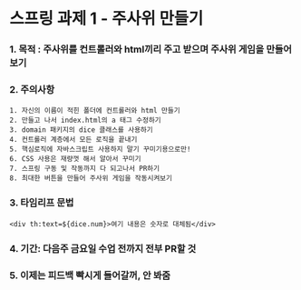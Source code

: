 # 스프링 과제 1 - 주사위 만들기
### 1. 목적 : 주사위를 컨트롤러와 html끼리 주고 받으며 주사위 게임을 만들어보기
### 2. 주의사항 
    1. 자신의 이름이 적힌 폴더에 컨트롤러와 html 만들기
    2. 만들고 나서 index.html의 a 태그 수정하기
    3. domain 패키지의 dice 클래스를 사용하기
    4. 컨트롤러 계층에서 모든 로직을 끝내기
    5. 핵심로직에 자바스크립트 사용하지 말기 꾸미기용으로만!
    6. CSS 사용은 재량껏 해서 알아서 꾸미기
    7. 스프링 구동 및 작동까지 다 되고나서 PR하기
    8. 최대한 버튼을 만들어 주사위 게임을 작동시켜보기
### 3. 타임리프 문법
```
<div th:text=${dice.num}>여기 내용은 숫자로 대체됨</div>
```
### 4. 기간: 다음주 금요일 수업 전까지 전부 PR할 것
### 5. 이제는 피드백 빡시게 들어갈꺼, 안 봐줌
